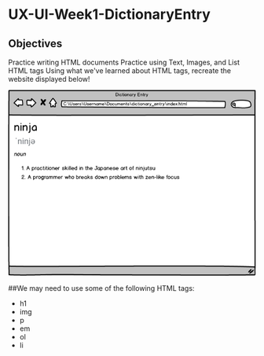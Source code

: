 # UX-UI-Week1-DictionaryEntry

## Objectives

Practice writing HTML documents
Practice using Text, Images, and List HTML tags
Using what we've learned about HTML tags, recreate the website displayed below!

![](https://github.com/HebaAlJassir/UX-UI-Week1-DictionaryEntry/blob/main/dictionary_entry.png)

##We may need to use some of the following HTML tags:

- h1
- img
- p
- em
- ol
- li
